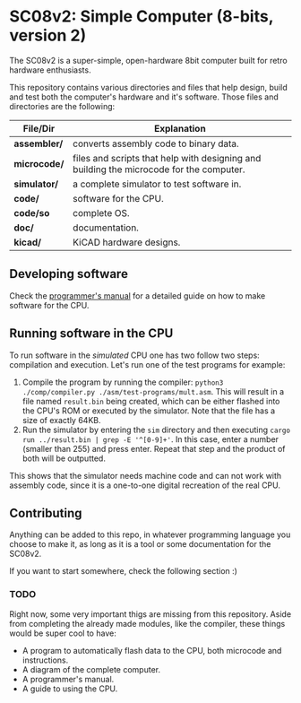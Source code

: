 # SC08v2: Simple Computer (8-bits, version 2)

The SC08v2 is a super-simple, open-hardware 8bit computer built for retro hardware enthusiasts.

This repository contains various directories and files that help design, build and test both the computer's hardware and it's software. Those files and directories are the following:

| File/Dir | Explanation |
| --- | --- |
| **assembler/**            | converts assembly code to binary data. |
| **microcode/**            | files and scripts that help with designing and building the microcode for the computer. |
| **simulator/**            | a complete simulator to test software in. |
| **code/**                 | software for the CPU. |
| **code/so**               | complete OS. |
| **doc/**                  | documentation. |
| **kicad/**                | KiCAD hardware designs. |

## Developing software

Check the [programmer's manual](doc/programmers-manual.md) for a detailed guide on how to make software for the CPU.

## Running software in the CPU

To run software in the *simulated* CPU one has two follow two steps: compilation and execution. Let's run one of the test programs for example:

1. Compile the program by running the compiler: `python3 ./comp/compiler.py ./asm/test-programs/mult.asm`. This will result in a file named `result.bin` being created, which can be either flashed into the CPU's ROM or executed by the simulator. Note that the file has a size of exactly 64KB.
2. Run the simulator by entering the `sim` directory and then executing `cargo run ../result.bin | grep -E '^[0-9]+'`. In this case, enter a number (smaller than 255) and press enter. Repeat that step and the product of both will be outputted.

This shows that the simulator needs machine code and can not work with assembly code, since it is a one-to-one digital recreation of the real CPU.

## Contributing

Anything can be added to this repo, in whatever programming language you choose to make it, as long as it is a tool or some documentation for the SC08v2.

If you want to start somewhere, check the following section :)

### TODO

Right now, some very important thigs are missing from this repository. Aside from completing the already made modules, like the compiler, these things would be super cool to have:

- A program to automatically flash data to the CPU, both microcode and instructions.
- A diagram of the complete computer.
- A programmer's manual.
- A guide to using the CPU.
